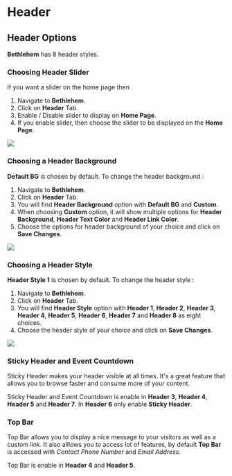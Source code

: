 # Header

## Header Options

**Bethlehem** has 8 header styles.

### Choosing Header Slider

If you want a slider on the home page then

1. Navigate to **Bethlehem**.
2. Click on **Header** Tab.
3. Enable / Disable slider to display on **Home Page**.
4. If you enable slider, then choose the slider to be displayed on the **Home Page**.

![](http://transvelo.github.io/bethlehem/docs/images/choose-header-slider.png)

### Choosing a Header Background

**Default BG** is chosen by default. To change the header background :

1. Navigate to **Bethlehem**.
2. Click on **Header** Tab.
3. You will find **Header Background** option with **Default BG** and **Custom**.
4. When choosing **Custom** option, it will show multiple options for **Header Background**, **Header Text Color** and **Header Link Color**.
5. Choose the options for header background of your choice and click on **Save Changes**.

![](http://transvelo.github.io/bethlehem/docs/images/choose-header-background.png)

### Choosing a Header Style

**Header Style 1** is chosen by default. To change the header style :

1. Navigate to **Bethlehem**.
2. Click on **Header** Tab.
3. You will find **Header Style** option with **Header 1**, **Header 2**, **Header 3**, **Header 4**, **Header 5**, **Header 6**, **Header 7** and **Header 8** as eight choices.
4. Choose the header style of your choice and click on **Save Changes**.

![](http://transvelo.github.io/bethlehem/docs/images/choose-header-style.png)

### Sticky Header and Event Countdown
Sticky Header makes your header visible at all times. It's a great feature that allows you to browse faster and consume more of your content.

Sticky Header and Event Countdown is enable in **Header 3**, **Header 4**, **Header 5** and **Header 7**. In **Header 6** only enable **Sticky Header**.

### Top Bar

Top Bar allows you to display  a nice message to your visitors as well as a custom link. It also alllows you to access lot of features, by default  **Top Bar** is accessed with *Contact Phone Number* and *Email Address*.

Top Bar is enable in **Header 4** and **Header 5**.
